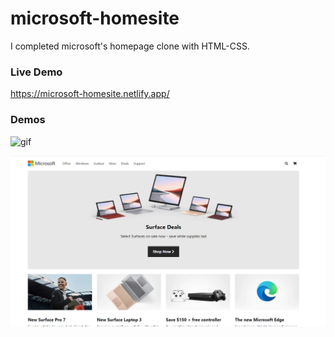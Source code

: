 # microsoft-homesite

I completed microsoft's homepage clone with HTML-CSS.

### Live Demo 
https://microsoft-homesite.netlify.app/


### Demos
![gif](./img/readme/demo.gif)



![pic](./img/readme/mic1.png)
